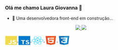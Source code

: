 ### Olá me chamo Laura Giovanna 👋

- 🔭 Uma desenvolvedora front-end em construção...
<div align="center">
<a href="https://github.com/lauragiovanna">
<img height="180em" src="https://github-readme-stats.vercel.app/api?username=lauragiovanna&show_icons=true&theme=dracula&include_all_commits=true&count_private=true"/>

<img height="180em" src="https://github-readme-stats.vercel.app/api/top-langs/?username=lauragiovanna&layout=compact&langs_count=7&theme=dracula"/>
</div>
<div style="display:inline_block"><br>
<img align="center" alt="Laura-Js" height="30" width="40" src="https://raw.githubusercontent.com/devicons/devicon/master/icons/javascript/javascript-plain.svg">

<img align="center"  alt= "Laura-Ts" height="30" width="40" src="https://raw.githubusercontent.com/devicons/devicon/master/icons/typescript/typescript-plain.svg">

  <img align="center" alt="Laura-React" height="30" width="40" src="https://raw.githubusercontent.com/devicons/devicon/master/icons/react/react-original.svg">
  
 <img align="center" alt="Laura-Html" height="30" width="40" src="https://raw.githubusercontent.com/devicons/devicon/master/icons/html5/html5-original.svg">

  <img align="center" alt="Laura-Css" height="30" width="40" src="https://raw.githubusercontent.com/devicons/devicon/master/icons/css3/css3-original.svg">
